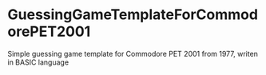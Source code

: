 # GuessingGameTemplateForCommodorePET2001
Simple guessing game template for Commodore PET 2001 from 1977, writen in BASIC language
